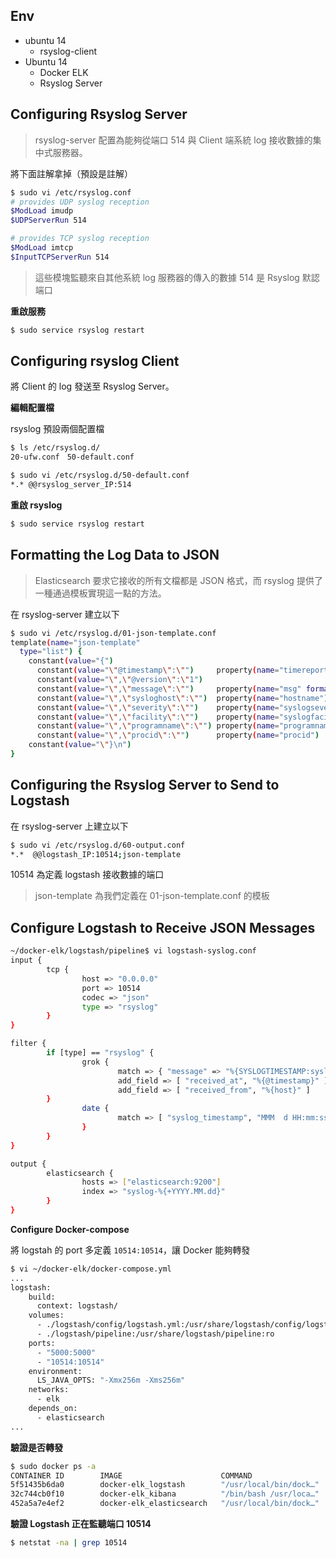 ## Env
- ubuntu 14
  -  rsyslog-client
- Ubuntu 14
  - Docker ELK
  - Rsyslog Server
  
## Configuring Rsyslog Server

> rsyslog-server 配置為能夠從端口 514 與 Client 端系統 log 接收數據的集中式服務器。

將下面註解拿掉（預設是註解）
```bash
$ sudo vi /etc/rsyslog.conf
# provides UDP syslog reception
$ModLoad imudp
$UDPServerRun 514

# provides TCP syslog reception
$ModLoad imtcp
$InputTCPServerRun 514
```
>這些模塊監聽來自其他系統 log 服務器的傳入的數據
>514 是 Rsyslog 默認端口

**重啟服務**

```bash
$ sudo service rsyslog restart
```

## Configuring rsyslog Client

將 Client 的 log 發送至 Rsyslog Server。

**編輯配置檔**

rsyslog 預設兩個配置檔

```bash
$ ls /etc/rsyslog.d/
20-ufw.conf　50-default.conf
```

```bash
$ sudo vi /etc/rsyslog.d/50-default.conf
*.* @@rsyslog_server_IP:514
```

**重啟 rsyslog**

```bash
$ sudo service rsyslog restart
```

## Formatting the Log Data to JSON

>Elasticsearch 要求它接收的所有文檔都是 JSON 格式，而 rsyslog 提供了一種通過模板實現這一點的方法。

在 rsyslog-server 建立以下

```bash
$ sudo vi /etc/rsyslog.d/01-json-template.conf
template(name="json-template"
  type="list") {
    constant(value="{")
      constant(value="\"@timestamp\":\"")     property(name="timereported" dateFormat="rfc3339")
      constant(value="\",\"@version\":\"1")
      constant(value="\",\"message\":\"")     property(name="msg" format="json")
      constant(value="\",\"sysloghost\":\"")  property(name="hostname")
      constant(value="\",\"severity\":\"")    property(name="syslogseverity-text")
      constant(value="\",\"facility\":\"")    property(name="syslogfacility-text")
      constant(value="\",\"programname\":\"") property(name="programname")
      constant(value="\",\"procid\":\"")      property(name="procid")
    constant(value="\"}\n")
}
```

## Configuring the Rsyslog Server to Send to Logstash

在 rsyslog-server 上建立以下

```bash
$ sudo vi /etc/rsyslog.d/60-output.conf
*.*  @@logstash_IP:10514;json-template
```
10514 為定義 logstash 接收數據的端口

> json-template 為我們定義在 01-json-template.conf 的模板

## Configure Logstash to Receive JSON Messages


```bash
~/docker-elk/logstash/pipeline$ vi logstash-syslog.conf
input {
        tcp {
                host => "0.0.0.0"
                port => 10514
                codec => "json"
                type => "rsyslog"
        }
}

filter {
        if [type] == "rsyslog" {
                grok {
                        match => { "message" => "%{SYSLOGTIMESTAMP:syslog_timestamp} %{SYSLOGHOST:syslog_hostname} %{DATA:syslog_program}(?:\[%{POSINT:syslog_pid}\])?: %{GREEDYDATA:syslog_message}" }
                        add_field => [ "received_at", "%{@timestamp}" ]
                        add_field => [ "received_from", "%{host}" ]
        }
                date {
                        match => [ "syslog_timestamp", "MMM  d HH:mm:ss", "MMM dd HH:mm:ss" ]
                }
        }
}

output {
        elasticsearch {
                hosts => ["elasticsearch:9200"]
                index => "syslog-%{+YYYY.MM.dd}"
        }
}
```

**Configure Docker-compose**

將 logstah 的 port 多定義 `10514:10514`，讓 Docker 能夠轉發

```bash
$ vi ~/docker-elk/docker-compose.yml
...
logstash:
    build:
      context: logstash/
    volumes:
      - ./logstash/config/logstash.yml:/usr/share/logstash/config/logstash.yml:ro
      - ./logstash/pipeline:/usr/share/logstash/pipeline:ro
    ports:
      - "5000:5000"
      - "10514:10514"
    environment:
      LS_JAVA_OPTS: "-Xmx256m -Xms256m"
    networks:
      - elk
    depends_on:
      - elasticsearch
...
```
**驗證是否轉發**

```bash
$ sudo docker ps -a
CONTAINER ID        IMAGE                      COMMAND                  CREATED             STATUS              PORTS                                                                  NAMES
5f51435b6da0        docker-elk_logstash        "/usr/local/bin/dock…"   3 hours ago         Up 2 hours          5044/tcp, 0.0.0.0:5000->5000/tcp, 0.0.0.0:10514->10514/tcp, 9600/tcp   docker-elk_logstash_1
32c744cb0f10        docker-elk_kibana          "/bin/bash /usr/loca…"   6 days ago          Up 6 days           0.0.0.0:5601->5601/tcp                                                 docker-elk_kibana_1
452a5a7e4ef2        docker-elk_elasticsearch   "/usr/local/bin/dock…"   6 days ago          Up 6 days           0.0.0.0:9200->9200/tcp, 0.0.0.0:9300->9300/tcp                         docker-elk_elasticsearch_1
```

**驗證 Logstash 正在監聽端口 10514**

```bash
$ netstat -na | grep 10514
```
